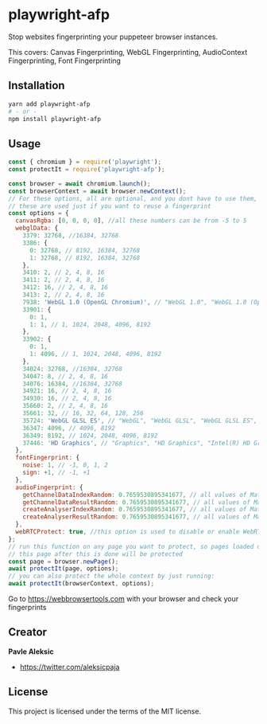 # playwright-afp

Stop websites fingerprinting your puppeteer browser instances.

This covers:
Canvas Fingerprinting, WebGL Fingerprinting, AudioContext Fingerprinting, Font Fingerprinting

## Installation

```bash
yarn add playwright-afp
# - or -
npm install playwright-afp
```

## Usage

```js
const { chromium } = require('playwright');
const protectIt = require('playwright-afp');

const browser = await chromium.launch();
const browserContext = await browser.newContext();
// For these options, all are optional, and you dont have to use them,
// these are used just if you want to reuse a fingerprint
const options = {
  canvasRgba: [0, 0, 0, 0], //all these numbers can be from -5 to 5
  webglData: {
    3379: 32768, //16384, 32768
    3386: {
      0: 32768, // 8192, 16384, 32768
      1: 32768, // 8192, 16384, 32768
    },
    3410: 2, // 2, 4, 8, 16
    3411: 2, // 2, 4, 8, 16
    3412: 16, // 2, 4, 8, 16
    3413: 2, // 2, 4, 8, 16
    7938: 'WebGL 1.0 (OpenGL Chromium)', // "WebGL 1.0", "WebGL 1.0 (OpenGL)", "WebGL 1.0 (OpenGL Chromium)"
    33901: {
      0: 1,
      1: 1, // 1, 1024, 2048, 4096, 8192
    },
    33902: {
      0: 1,
      1: 4096, // 1, 1024, 2048, 4096, 8192
    },
    34024: 32768, //16384, 32768
    34047: 8, // 2, 4, 8, 16
    34076: 16384, //16384, 32768
    34921: 16, // 2, 4, 8, 16
    34930: 16, // 2, 4, 8, 16
    35660: 2, // 2, 4, 8, 16
    35661: 32, // 16, 32, 64, 128, 256
    35724: 'WebGL GLSL ES', // "WebGL", "WebGL GLSL", "WebGL GLSL ES", "WebGL GLSL ES (OpenGL Chromium)"
    36347: 4096, // 4096, 8192
    36349: 8192, // 1024, 2048, 4096, 8192
    37446: 'HD Graphics', // "Graphics", "HD Graphics", "Intel(R) HD Graphics"
  },
  fontFingerprint: {
    noise: 1, // -1, 0, 1, 2
    sign: +1, // -1, +1
  },
  audioFingerprint: {
    getChannelDataIndexRandom: 0.7659530895341677, // all values of Math.random() can be used
    getChannelDataResultRandom: 0.7659530895341677, // all values of Math.random() can be used
    createAnalyserIndexRandom: 0.7659530895341677, // all values of Math.random() can be used
    createAnalyserResultRandom: 0.7659530895341677, // all values of Math.random() can be used
  },
  webRTCProtect: true, //this option is used to disable or enable WebRTC disabling by destroying get user media
};
// run this function on any page you want to protect, so pages loaded on
// this page after this is done will be protected
const page = browser.newPage();
await protectIt(page, options);
// you can also protect the whole context by just running:
await protectIt(browserContext, options);
```

Go to https://webbrowsertools.com with your browser and check your fingerprints

## Creator

**Pavle Aleksic**

- <https://twitter.com/aleksicpaja>

## License

This project is licensed under the terms of the MIT license.
